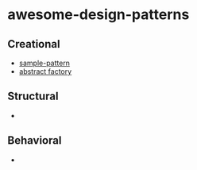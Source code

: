 # awesome-design-patterns

## Creational
* [sample-pattern](patterns/creational/sample-pattern.md)
* [abstract factory](patterns/creational/abstract_factory/index.md)

## Structural
* 

## Behavioral
* 